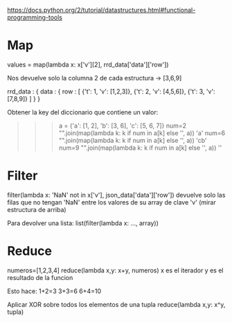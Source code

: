 https://docs.python.org/2/tutorial/datastructures.html#functional-programming-tools

# Map
values = map(lambda x: x['v'][2], rrd_data['data']['row'])

Nos devuelve solo la columna 2 de cada estructura -> [3,6,9]

rrd_data : {
  data : {
    row : [
      {'t': 1, 'v': [1,2,3]},
      {'t': 2, 'v': [4,5,6]},
      {'t': 3, 'v': [7,8,9]}
    ]
  }
}


Obtener la key del diccionario que contiene un valor:
>>> a = {'a': [1, 2], 'b': [3, 6], 'c': [5, 6, 7]}
>>> num=2
>>> "".join(map(lambda k: k if num in a[k] else '', a))
'a'
>>> num=6
>>> "".join(map(lambda k: k if num in a[k] else '', a))
'cb'
>>> num=9
>>> "".join(map(lambda k: k if num in a[k] else '', a))
''

# Filter
filter(lambda x: 'NaN' not in x['v'], json_data['data']['row'])
devuelve solo las filas que no tengan 'NaN' entre los valores de su array de clave 'v' (mirar estructura de arriba)

Para devolver una lista:
list(filter(lambda x: ..., array))


# Reduce
numeros=[1,2,3,4]
reduce(lambda x,y: x+y, numeros)
  x es el iterador
  y es el resultado de la funcion

Esto hace:
1+2=3
3+3=6
6+4=10


Aplicar XOR sobre todos los elementos de una tupla
reduce(lambda x,y: x^y, tupla)
